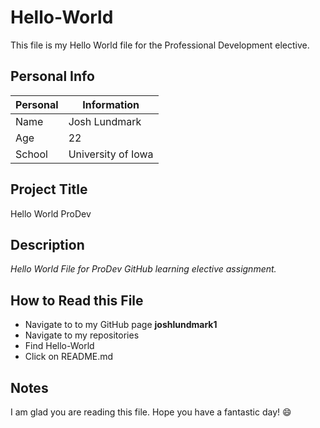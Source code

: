 # Hello-World

This file is my Hello World file for the Professional Development elective.

## Personal Info
| Personal | Information |
| ---------- | ----------- |
| Name | Josh Lundmark |
| Age | 22 |
| School | University of Iowa |

## Project Title
Hello World ProDev

## Description
*Hello World File for ProDev GitHub learning elective assignment.*

## How to Read this File
- Navigate to to my GitHub page **joshlundmark1**
- Navigate to my repositories
- Find Hello-World
- Click on README.md

## Notes
I am glad you are reading this file. Hope you have a fantastic day! :smile:

